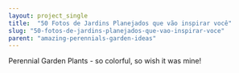 ```yaml
---
layout: project_single
title:  "50 Fotos de Jardins Planejados que vão inspirar você"
slug: "50-fotos-de-jardins-planejados-que-vao-inspirar-voce"
parent: "amazing-perennials-garden-ideas"
---
```

Perennial Garden Plants - so colorful, so wish it was mine!